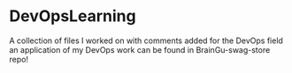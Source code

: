 # DevOpsLearning
A collection of files I worked on with comments added for the DevOps field an application of my DevOps work can be found in BrainGu-swag-store repo!
